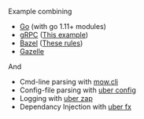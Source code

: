 Example combining
* [Go](https://golang.org/) (with go 1.11+ modules)
* [gRPC](https://grpc.io/) ([This example](https://github.com/grpc/grpc-go/tree/master/examples/helloworld))
* [Bazel](https://bazel.build/) ([These rules](https://github.com/bazelbuild/rules_go))
* [Gazelle](https://github.com/bazelbuild/bazel-gazelle)

And

* Cmd-line parsing with [mow.cli](https://github.com/jawher/mow.cli)
* Config-file parsing with [uber config](https://github.com/uber-go/config)
* Logging with [uber zap](https://github.com/uber-go/zap)
* Dependancy Injection with [uber fx](https://github.com/uber-go/fx)
